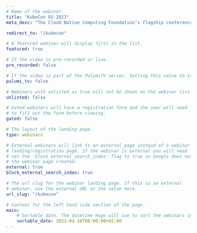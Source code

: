 ```yaml
---
# Name of the webinar.
title: "KubeCon EU 2023"
meta_desc: "The Cloud Native Computing Foundation’s flagship conference gathers adopters and technologists from leading open source and cloud native communities."

redirect_to: "/kubecon"

# A featured webinar will display first in the list.
featured: true

# If the video is pre-recorded or live.
pre_recorded: false

# If the video is part of the PulumiTV series. Setting this value to true will list the video in the "PulumiTV" section.
pulumi_tv: false

# Webinars with unlisted as true will not be shown on the webinar list
unlisted: false

# Gated webinars will have a registration form and the user will need
# to fill out the form before viewing.
gated: false

# The layout of the landing page.
type: webinars

# External webinars will link to an external page instead of a webinar
# landing/registration page. If the webinar is external you will need
# set the 'block_external_search_index' flag to true so Google does not index
# the webinar page created.
external: true
block_external_search_index: true

# The url slug for the webinar landing page. If this is an external
# webinar, use the external URL as the value here.
url_slug: "/kubecon"

# Content for the left hand side section of the page.
main:
    # Sortable date. The datetime Hugo will use to sort the webinars in date order.
    sortable_date: 2023-04-18T08:00:00+02:00
---
```

